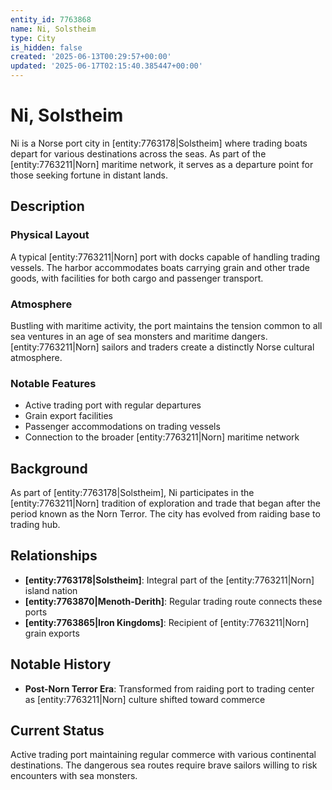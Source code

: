 ```yaml
---
entity_id: 7763868
name: Ni, Solstheim
type: City
is_hidden: false
created: '2025-06-13T00:29:57+00:00'
updated: '2025-06-17T02:15:40.385447+00:00'
---
```

# Ni, Solstheim

Ni is a Norse port city in [entity:7763178|Solstheim] where trading boats depart for various destinations across the seas. As part of the [entity:7763211|Norn] maritime network, it serves as a departure point for those seeking fortune in distant lands.

## Description

### Physical Layout

A typical [entity:7763211|Norn] port with docks capable of handling trading vessels. The harbor accommodates boats carrying grain and other trade goods, with facilities for both cargo and passenger transport.

### Atmosphere

Bustling with maritime activity, the port maintains the tension common to all sea ventures in an age of sea monsters and maritime dangers. [entity:7763211|Norn] sailors and traders create a distinctly Norse cultural atmosphere.

### Notable Features

- Active trading port with regular departures
- Grain export facilities
- Passenger accommodations on trading vessels
- Connection to the broader [entity:7763211|Norn] maritime network

## Background

As part of [entity:7763178|Solstheim], Ni participates in the [entity:7763211|Norn] tradition of exploration and trade that began after the period known as the Norn Terror. The city has evolved from raiding base to trading hub.

## Relationships

- **[entity:7763178|Solstheim]**: Integral part of the [entity:7763211|Norn] island nation
- **[entity:7763870|Menoth-Derith]**: Regular trading route connects these ports
- **[entity:7763865|Iron Kingdoms]**: Recipient of [entity:7763211|Norn] grain exports

## Notable History

- **Post-Norn Terror Era**: Transformed from raiding port to trading center as [entity:7763211|Norn] culture shifted toward commerce

## Current Status

Active trading port maintaining regular commerce with various continental destinations. The dangerous sea routes require brave sailors willing to risk encounters with sea monsters.